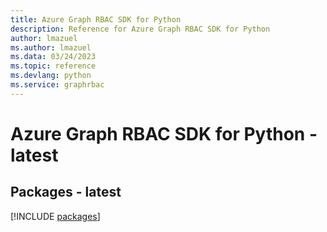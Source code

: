 ```yaml
---
title: Azure Graph RBAC SDK for Python
description: Reference for Azure Graph RBAC SDK for Python
author: lmazuel
ms.author: lmazuel
ms.data: 03/24/2023
ms.topic: reference
ms.devlang: python
ms.service: graphrbac
---
```

# Azure Graph RBAC SDK for Python - latest
## Packages - latest
[!INCLUDE [packages](graph-rbac-index.md)]
